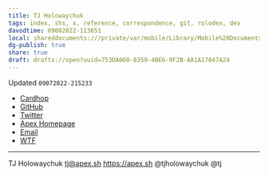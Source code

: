 ```yaml
---
title: TJ Holowaychuk
tags: index, shs, x, reference, correspondence, git, rolodex, dev
davodtime: 09082022-113651
local: shareddocuments:///private/var/mobile/Library/Mobile%20Documents/iCloud~md~obsidian/Documents/OBSHIDDIAN/drafts/753DA060-8359-4BE6-9F2B-AA1A17047A24.md
dg-publish: true
share: true
draft: drafts://open?uuid=753DA060-8359-4BE6-9F2B-AA1A17047A24
---
```

Updated `09072022-215233`

- [Cardhop](x-cardhop://show?id=contact:46A5FBE5-E160-46FA-B06B-71A6A0822BB6&contact=Tj%20Holowaychuk)
- [GitHub](https://github.com/tj)
- [Twitter](https://twitter.com/tjholowaychuk)
- [Apex Homepage](https://apex.sh) 
- [Email](mailto:tj@apex.sh)
- [WTF](https://davidblue.wtf/drafts/753DA060-8359-4BE6-9F2B-AA1A17047A24.html)

---

TJ Holowaychuk
tj@apex.sh
https://apex.sh
@tjholowaychuk
@tj